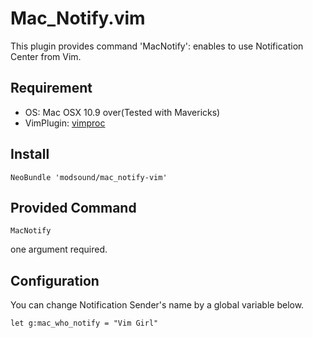 Mac_Notify.vim
==============
This plugin provides command 'MacNotify': enables to use Notification Center from Vim.

## Requirement
* OS: Mac OSX 10.9 over(Tested with Mavericks)
* VimPlugin: [vimproc](https://github.com/Shougo/vimproc.vim)

## Install
```
NeoBundle 'modsound/mac_notify-vim'
```

## Provided Command
```
MacNotify 
```
one argument required.

## Configuration
You can change Notification Sender's name by a global variable below.
```
let g:mac_who_notify = "Vim Girl"
```
